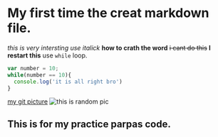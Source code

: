 # My first time the creat markdown file.
_this is very intersting use italick_
**how to crath the word**
~~i cant do this~~
**I restart this**
use `while` loop.
```javascript
var number = 10;
while(number == 10){
  console.log('it is all right bro')
}
``` 
[my git picture](https://picsum.photos/500/300?random=1 "random picture link")
![this is random pic](https://picsum.photos/500/300?random=1 "it will be change")

## This is for my practice parpas code.
